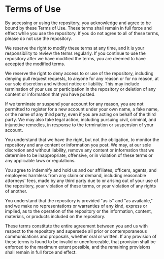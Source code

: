 # Terms of Use
By accessing or using the repository, you acknowledge and agree to be bound by these Terms of Use. These terms shall remain in full force and effect while you use the repository. If you do not agree to all of these terms, please do not use the repository.

We reserve the right to modify these terms at any time, and it is your responsibility to review the terms regularly. If you continue to use the repository after we have modified the terms, you are deemed to have accepted the modified terms.

We reserve the right to deny access to or use of the repository, including denying pull request requests, to anyone for any reason or for no reason, at our sole discretion and without notice or liability. This may include termination of your use or participation in the repository or deletion of any content or information that you have posted.

If we terminate or suspend your account for any reason, you are not permitted to register for a new account under your own name, a fake name, or the name of any third party, even if you are acting on behalf of the third party. We may also take legal action, including pursuing civil, criminal, and injunctive remedies, in response to the termination or suspension of your account.

You understand that we have the right, but not the obligation, to monitor the repository and any content or information you post. We may, at our sole discretion and without liability, remove any content or information that we determine to be inappropriate, offensive, or in violation of these terms or any applicable laws or regulations.

You agree to indemnify and hold us and our affiliates, officers, agents, and employees harmless from any claim or demand, including reasonable attorneys' fees, made by any third party due to or arising out of your use of the repository, your violation of these terms, or your violation of any rights of another.

You understand that the repository is provided "as is" and "as available," and we make no representations or warranties of any kind, express or implied, as to the operation of the repository or the information, content, materials, or products included on the repository.

These terms constitute the entire agreement between you and us with respect to the repository and supersede all prior or contemporaneous communications and proposals, whether oral or written. If any provision of these terms is found to be invalid or unenforceable, that provision shall be enforced to the maximum extent possible, and the remaining provisions shall remain in full force and effect.
